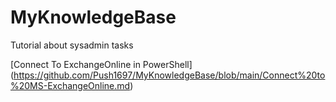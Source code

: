# MyKnowledgeBase
<p>Tutorial about sysadmin tasks</p>

[Connect To ExchangeOnline in PowerShell] (https://github.com/Push1697/MyKnowledgeBase/blob/main/Connect%20to%20MS-ExchangeOnline.md)
